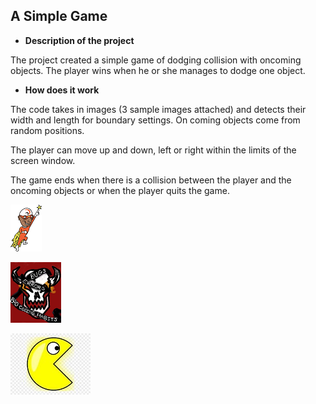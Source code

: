 ## A Simple Game

* **Description of the project**

The project created a simple game of dodging collision with oncoming objects. The player wins when he or she manages to dodge one object.

* **How does it work**

The code takes in images (3 sample images attached) and detects their width and length for boundary settings. On coming objects come from random positions.

The player can move up and down, left or right within the limits of the screen window.

The game ends when there is a collision between the player and the oncoming objects or when the player quits the game.

![Collision image](https://github.com/ThaboTT/myFirstGame/blob/master/images/image.png)

![Enemy image](https://github.com/ThaboTT/myFirstGame/blob/master/images/enemy.png)

![Player image](https://github.com/ThaboTT/myFirstGame/blob/master/images/player.jpg)
